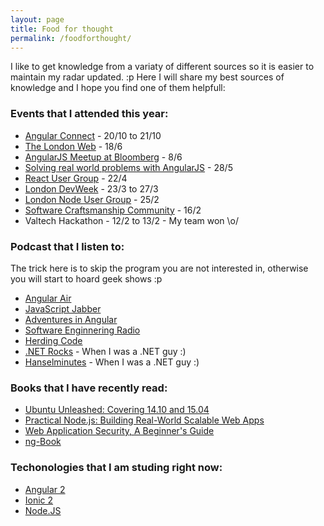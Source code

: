 ```yaml
---
layout: page
title: Food for thought
permalink: /foodforthought/
---
```

I like to get knowledge from a variaty of different sources so it is easier to maintain my radar updated. :p
Here I will share my best sources of knowledge and I hope you find one of them helpfull:

### Events that I attended this year:

* [Angular Connect](http://angularconnect.com/) - 20/10 to 21/10
* [The London Web](http://www.meetup.com/londonweb/events/194463862/) - 18/6
* [AngularJS Meetup at Bloomberg](http://www.meetup.com/AngularJS-London/events/222822606/) - 8/6
* [Solving real world problems with AngularJS](http://www.meetup.com/AngularJS-London-BYOP/events/222500091/) - 28/5
* [React User Group](http://www.meetup.com/London-React-User-Group/events/221724860/) - 22/4
* [London DevWeek](http://devweek.com/) - 23/3 to 27/3
* [London Node User Group](http://lanyrd.com/2015/lnug-february/) - 25/2
* [Software Craftsmanship Community](http://www.meetup.com/london-software-craftsmanship/events/220459894/) - 16/2
* Valtech Hackathon - 12/2 to 13/2 - My team won \o/

### Podcast that I listen to:

The trick here is to skip the program you are not interested in, otherwise you will start to hoard geek shows :p

* [Angular Air](http://angular-air.com/)
* [JavaScript Jabber](https://devchat.tv/js-jabber)
* [Adventures in Angular](https://devchat.tv/adventures-in-angular)
* [Software Enginnering Radio](http://www.se-radio.net/)
* [Herding Code](http://herdingcode.com/)
* [.NET Rocks](https://www.dotnetrocks.com/) - When I was a .NET guy :)
* [Hanselminutes](http://hanselminutes.com/) - When I was a .NET guy :)

### Books that I have recently read:

* [Ubuntu Unleashed: Covering 14.10 and 15.04](http://www.amazon.co.uk/Ubuntu-Unleashed-2015-Edition-Covering-ebook/dp/B00PWNOJ8Y)
* [Practical Node.js: Building Real-World Scalable Web Apps](http://www.apress.com/9781430265955)
* [Web Application Security, A Beginner's Guide](http://www.amazon.co.uk/Web-Application-Security-Beginners-Guide/dp/0071776168)
* [ng-Book](https://www.ng-book.com/)

### Techonologies that I am studing right now:

* [Angular 2](https://angular.io/)
* [Ionic 2](http://ionic.io/2)
* [Node.JS](https://nodejs.org/en/)

